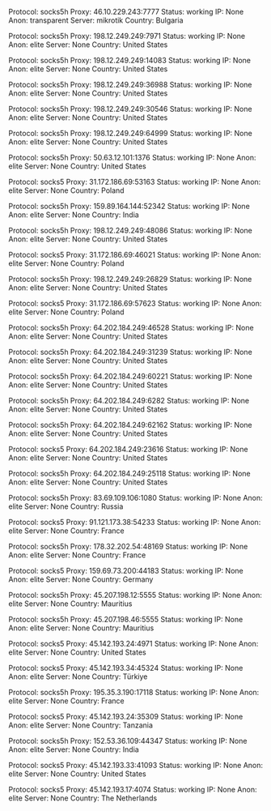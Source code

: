 Protocol: socks5h
Proxy: 46.10.229.243:7777
Status: working
IP: None
Anon: transparent
Server: mikrotik
Country: Bulgaria

Protocol: socks5h
Proxy: 198.12.249.249:7971
Status: working
IP: None
Anon: elite
Server: None
Country: United States

Protocol: socks5h
Proxy: 198.12.249.249:14083
Status: working
IP: None
Anon: elite
Server: None
Country: United States

Protocol: socks5h
Proxy: 198.12.249.249:36988
Status: working
IP: None
Anon: elite
Server: None
Country: United States

Protocol: socks5h
Proxy: 198.12.249.249:30546
Status: working
IP: None
Anon: elite
Server: None
Country: United States

Protocol: socks5h
Proxy: 198.12.249.249:64999
Status: working
IP: None
Anon: elite
Server: None
Country: United States

Protocol: socks5h
Proxy: 50.63.12.101:1376
Status: working
IP: None
Anon: elite
Server: None
Country: United States

Protocol: socks5
Proxy: 31.172.186.69:53163
Status: working
IP: None
Anon: elite
Server: None
Country: Poland

Protocol: socks5h
Proxy: 159.89.164.144:52342
Status: working
IP: None
Anon: elite
Server: None
Country: India

Protocol: socks5h
Proxy: 198.12.249.249:48086
Status: working
IP: None
Anon: elite
Server: None
Country: United States

Protocol: socks5
Proxy: 31.172.186.69:46021
Status: working
IP: None
Anon: elite
Server: None
Country: Poland

Protocol: socks5h
Proxy: 198.12.249.249:26829
Status: working
IP: None
Anon: elite
Server: None
Country: United States

Protocol: socks5
Proxy: 31.172.186.69:57623
Status: working
IP: None
Anon: elite
Server: None
Country: Poland

Protocol: socks5h
Proxy: 64.202.184.249:46528
Status: working
IP: None
Anon: elite
Server: None
Country: United States

Protocol: socks5h
Proxy: 64.202.184.249:31239
Status: working
IP: None
Anon: elite
Server: None
Country: United States

Protocol: socks5h
Proxy: 64.202.184.249:60221
Status: working
IP: None
Anon: elite
Server: None
Country: United States

Protocol: socks5h
Proxy: 64.202.184.249:6282
Status: working
IP: None
Anon: elite
Server: None
Country: United States

Protocol: socks5h
Proxy: 64.202.184.249:62162
Status: working
IP: None
Anon: elite
Server: None
Country: United States

Protocol: socks5
Proxy: 64.202.184.249:23616
Status: working
IP: None
Anon: elite
Server: None
Country: United States

Protocol: socks5h
Proxy: 64.202.184.249:25118
Status: working
IP: None
Anon: elite
Server: None
Country: United States

Protocol: socks5h
Proxy: 83.69.109.106:1080
Status: working
IP: None
Anon: elite
Server: None
Country: Russia

Protocol: socks5
Proxy: 91.121.173.38:54233
Status: working
IP: None
Anon: elite
Server: None
Country: France

Protocol: socks5h
Proxy: 178.32.202.54:48169
Status: working
IP: None
Anon: elite
Server: None
Country: France

Protocol: socks5
Proxy: 159.69.73.200:44183
Status: working
IP: None
Anon: elite
Server: None
Country: Germany

Protocol: socks5h
Proxy: 45.207.198.12:5555
Status: working
IP: None
Anon: elite
Server: None
Country: Mauritius

Protocol: socks5h
Proxy: 45.207.198.46:5555
Status: working
IP: None
Anon: elite
Server: None
Country: Mauritius

Protocol: socks5
Proxy: 45.142.193.24:4971
Status: working
IP: None
Anon: elite
Server: None
Country: United States

Protocol: socks5
Proxy: 45.142.193.34:45324
Status: working
IP: None
Anon: elite
Server: None
Country: Türkiye

Protocol: socks5h
Proxy: 195.35.3.190:17118
Status: working
IP: None
Anon: elite
Server: None
Country: France

Protocol: socks5
Proxy: 45.142.193.24:35309
Status: working
IP: None
Anon: elite
Server: None
Country: Tanzania

Protocol: socks5h
Proxy: 152.53.36.109:44347
Status: working
IP: None
Anon: elite
Server: None
Country: India

Protocol: socks5
Proxy: 45.142.193.33:41093
Status: working
IP: None
Anon: elite
Server: None
Country: United States

Protocol: socks5
Proxy: 45.142.193.17:4074
Status: working
IP: None
Anon: elite
Server: None
Country: The Netherlands


